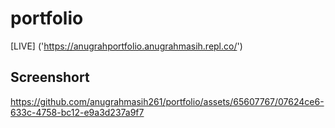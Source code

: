 # portfolio

[LIVE]  ('https://anugrahportfolio.anugrahmasih.repl.co/')



## Screenshort




https://github.com/anugrahmasih261/portfolio/assets/65607767/07624ce6-633c-4758-bc12-e9a3d237a9f7





